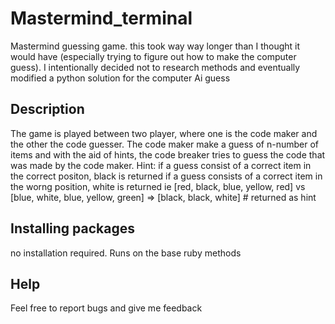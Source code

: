 # Mastermind_terminal

Mastermind guessing game. this took way way longer than I thought it would have (especially trying to figure out how to make the computer guess). I intentionally decided not to research methods and eventually modified a python solution for the computer Ai guess

## Description 

The game is played between two player, where  one is the code maker and the other the code guesser. The code maker make a guess of n-number of items and with the aid of hints, the code breaker tries to guess the code that was made by the code maker.
Hint: if a guess consist of a correct item in the correct positon, black is returned
      if a guess consists of a correct item in the worng position, white is returned
      ie [red, black, blue, yellow, red] vs [blue, white, blue, yellow, green]
       => [black, black, white] # returned as hint
      

## Installing packages

no  installation required. Runs on the base ruby methods

## Help
 Feel free to report bugs and give me feedback
